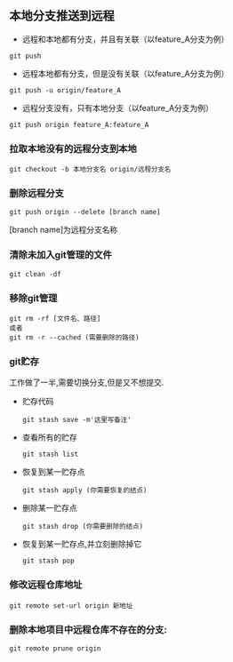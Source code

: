 ## 本地分支推送到远程

* 远程和本地都有分支，并且有关联（以feature_A分支为例）

```
git push
```

* 远程本地都有分支，但是没有关联（以feature_A分支为例）

```
git push -u origin/feature_A
```

* 远程分支没有，只有本地分支（以feature_A分支为例）

```
git push origin feature_A:feature_A
```

###  拉取本地没有的远程分支到本地

```
git checkout -b 本地分支名 origin/远程分支名
```

### 删除远程分支

```
git push origin --delete [branch name]
```

[branch name]为远程分支名称

### 清除未加入git管理的文件

```
git clean -df
```

### 移除git管理

```
git rm -rf [文件名、路径]
或者
git rm -r --cached (需要删除的路径)
```

### git贮存

工作做了一半,需要切换分支,但是又不想提交.

* 贮存代码

  ```
  git stash save -m'这里写备注'
  ```

* 查看所有的贮存

  ```
  git stash list
  ```

* 恢复到某一贮存点

  ```
  git stash apply (你需要恢复的结点)
  ```

* 删除某一贮存点

  ```
  git stash drop (你需要删除的结点)
  ```

* 恢复到某一贮存点,并立刻删除掉它

  ```
  git stash pop 
  ```

### 修改远程仓库地址

```
git remote set-url origin 新地址
```

### 删除本地项目中远程仓库不存在的分支: 

```
git remote prune origin
```





